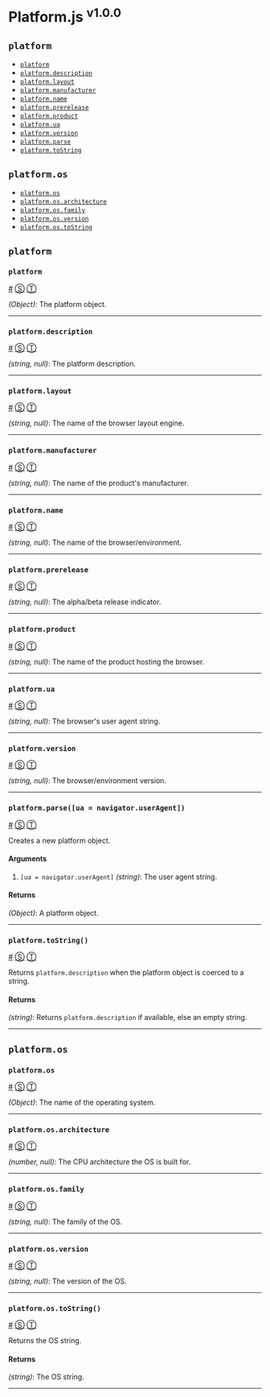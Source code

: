 # Platform.js <sup>v1.0.0</sup>

<!-- div -->


<!-- div -->

## <a id="platform"></a>`platform`
* [`platform`](#platform)
* <a href="#platformdescription">`platform.description`</a>
* <a href="#platformlayout">`platform.layout`</a>
* <a href="#platformmanufacturer">`platform.manufacturer`</a>
* <a href="#platformname">`platform.name`</a>
* <a href="#platformprerelease">`platform.prerelease`</a>
* <a href="#platformproduct">`platform.product`</a>
* <a href="#platformua">`platform.ua`</a>
* <a href="#platformversion">`platform.version`</a>
* <a href="#platformparseuanavigatoruseragent">`platform.parse`</a>
* <a href="#platformtostring">`platform.toString`</a>

<!-- /div -->


<!-- div -->

## `platform.os`
* [`platform.os`](#platformos)
* <a href="#platformosarchitecture">`platform.os.architecture`</a>
* <a href="#platformosfamily">`platform.os.family`</a>
* <a href="#platformosversion">`platform.os.version`</a>
* <a href="#platformostostring">`platform.os.toString`</a>

<!-- /div -->


<!-- /div -->


<!-- div -->


<!-- div -->

## `platform`

<!-- div -->

### <a id="platform"></a>`platform`
<a href="#platform">#</a> [&#x24C8;](https://github.com/bestiejs/platform.js/blob/master/platform.js#L893 "View in source") [&#x24C9;][1]

*(Object)*: The platform object.

* * *

<!-- /div -->


<!-- div -->

### <a id="platformdescription"></a>`platform.description`
<a href="#platformdescription">#</a> [&#x24C8;](https://github.com/bestiejs/platform.js/blob/master/platform.js#L962 "View in source") [&#x24C9;][1]

*(string, null)*: The platform description.

* * *

<!-- /div -->


<!-- div -->

### <a id="platformlayout"></a>`platform.layout`
<a href="#platformlayout">#</a> [&#x24C8;](https://github.com/bestiejs/platform.js/blob/master/platform.js#L970 "View in source") [&#x24C9;][1]

*(string, null)*: The name of the browser layout engine.

* * *

<!-- /div -->


<!-- div -->

### <a id="platformmanufacturer"></a>`platform.manufacturer`
<a href="#platformmanufacturer">#</a> [&#x24C8;](https://github.com/bestiejs/platform.js/blob/master/platform.js#L978 "View in source") [&#x24C9;][1]

*(string, null)*: The name of the product's manufacturer.

* * *

<!-- /div -->


<!-- div -->

### <a id="platformname"></a>`platform.name`
<a href="#platformname">#</a> [&#x24C8;](https://github.com/bestiejs/platform.js/blob/master/platform.js#L909 "View in source") [&#x24C9;][1]

*(string, null)*: The name of the browser/environment.

* * *

<!-- /div -->


<!-- div -->

### <a id="platformprerelease"></a>`platform.prerelease`
<a href="#platformprerelease">#</a> [&#x24C8;](https://github.com/bestiejs/platform.js/blob/master/platform.js#L986 "View in source") [&#x24C9;][1]

*(string, null)*: The alpha/beta release indicator.

* * *

<!-- /div -->


<!-- div -->

### <a id="platformproduct"></a>`platform.product`
<a href="#platformproduct">#</a> [&#x24C8;](https://github.com/bestiejs/platform.js/blob/master/platform.js#L994 "View in source") [&#x24C9;][1]

*(string, null)*: The name of the product hosting the browser.

* * *

<!-- /div -->


<!-- div -->

### <a id="platformua"></a>`platform.ua`
<a href="#platformua">#</a> [&#x24C8;](https://github.com/bestiejs/platform.js/blob/master/platform.js#L1002 "View in source") [&#x24C9;][1]

*(string, null)*: The browser's user agent string.

* * *

<!-- /div -->


<!-- div -->

### <a id="platformversion"></a>`platform.version`
<a href="#platformversion">#</a> [&#x24C8;](https://github.com/bestiejs/platform.js/blob/master/platform.js#L901 "View in source") [&#x24C9;][1]

*(string, null)*: The browser/environment version.

* * *

<!-- /div -->


<!-- div -->

### <a id="platformparseuanavigatoruseragent"></a>`platform.parse([ua = navigator.userAgent])`
<a href="#platformparseuanavigatoruseragent">#</a> [&#x24C8;](https://github.com/bestiejs/platform.js/blob/master/platform.js#L248 "View in source") [&#x24C9;][1]

Creates a new platform object.

#### Arguments
1. `[ua = navigator.userAgent]` *(string)*: The user agent string.

#### Returns
*(Object)*: A platform object.

* * *

<!-- /div -->


<!-- div -->

### <a id="platformtostring"></a>`platform.toString()`
<a href="#platformtostring">#</a> [&#x24C8;](https://github.com/bestiejs/platform.js/blob/master/platform.js#L543 "View in source") [&#x24C9;][1]

Returns `platform.description` when the platform object is coerced to a string.

#### Returns
*(string)*: Returns `platform.description` if available, else an empty string.

* * *

<!-- /div -->


<!-- /div -->


<!-- div -->

## `platform.os`

<!-- div -->

### <a id="platformos"></a>`platform.os`
<a href="#platformos">#</a> [&#x24C8;](https://github.com/bestiejs/platform.js/blob/master/platform.js#L917 "View in source") [&#x24C9;][1]

*(Object)*: The name of the operating system.

* * *

<!-- /div -->


<!-- div -->

### <a id="platformosarchitecture"></a>`platform.os.architecture`
<a href="#platformosarchitecture">#</a> [&#x24C8;](https://github.com/bestiejs/platform.js/blob/master/platform.js#L929 "View in source") [&#x24C9;][1]

*(number, null)*: The CPU architecture the OS is built for.

* * *

<!-- /div -->


<!-- div -->

### <a id="platformosfamily"></a>`platform.os.family`
<a href="#platformosfamily">#</a> [&#x24C8;](https://github.com/bestiejs/platform.js/blob/master/platform.js#L937 "View in source") [&#x24C9;][1]

*(string, null)*: The family of the OS.

* * *

<!-- /div -->


<!-- div -->

### <a id="platformosversion"></a>`platform.os.version`
<a href="#platformosversion">#</a> [&#x24C8;](https://github.com/bestiejs/platform.js/blob/master/platform.js#L945 "View in source") [&#x24C9;][1]

*(string, null)*: The version of the OS.

* * *

<!-- /div -->


<!-- div -->

### <a id="platformostostring"></a>`platform.os.toString()`
<a href="#platformostostring">#</a> [&#x24C8;](https://github.com/bestiejs/platform.js/blob/master/platform.js#L953 "View in source") [&#x24C9;][1]

Returns the OS string.

#### Returns
*(string)*: The OS string.

* * *

<!-- /div -->


<!-- /div -->


<!-- /div -->


  [1]: #platform "Jump back to the TOC."